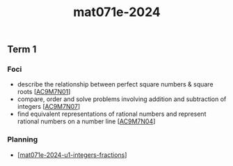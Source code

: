 ﻿---
backlinks:
- title: Teaching implementation
  url: /sense/Teaching/Implementation/teaching-implementation.html
tags: teaching-mathematics, teaching-implementation, 2024
title: mat071e-2024
type: note
---
## Term 1

### Foci

- describe the relationship between perfect square numbers & square roots [[AC9M7N01]]
- compare, order and solve problems involving addition and subtraction of integers [[AC9M7N07]]
- find equivalent representations of rational numbers and represent rational numbers on a number line [[AC9M7N04]]

### Planning

- [[mat071e-2024-u1-integers-fractions]]





[//begin]: # "Autogenerated link references for markdown compatibility"
[AC9M7N01]: ../../../Curriculum/v9/Mathematics/AC9M7N01 "AC9M7N01"
[AC9M7N07]: ../../../Curriculum/v9/Mathematics/AC9M7N07 "AC9M7N07"
[AC9M7N04]: ../../../Curriculum/v9/Mathematics/AC9M7N04 "AC9M7N04"
[mat071e-2024-u1-integers-fractions]: mat071e-2024-u1-integers-fractions "mat071e 2024 unit 1 - Integers and fractions"
[//end]: # "Autogenerated link references"